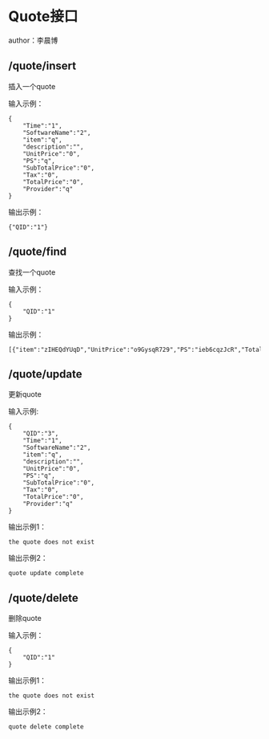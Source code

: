 # Quote接口
author：李晨博

## /quote/insert
插入一个quote

输入示例：
```
{               
    "Time":"1",
    "SoftwareName":"2",
    "item":"q",
    "description":"",
    "UnitPrice":"0",
    "PS":"q",
    "SubTotalPrice":"0",
    "Tax":"0",
    "TotalPrice":"0",
    "Provider":"q"
}
```

输出示例：
```
{"QID":"1"}
```

## /quote/find
查找一个quote

输入示例：
```
{
    "QID":"1"
}
```
输出示例：
```
[{"item":"zIHEQdYUqD","UnitPrice":"o9GysqR729","PS":"ieb6cqzJcR","TotalPrice":"Fhs2ZIR2FI","description":"0pqI2VhxQu","Time":"13:59:16","Tax":"WBfLEGIHMS","QID":3,"SubTotalPrice":"rbUzW54KcX","Provider":"2ugF3AnQF4"}]
```

## /quote/update
更新quote

输入示例:
```
{               
    "QID":"3",
    "Time":"1",
    "SoftwareName":"2",
    "item":"q",
    "description":"",
    "UnitPrice":"0",
    "PS":"q",
    "SubTotalPrice":"0",
    "Tax":"0",
    "TotalPrice":"0",
    "Provider":"q"
}
```

输出示例1：
```
the quote does not exist
```
输出示例2：
```
quote update complete
```

## /quote/delete
删除quote

输入示例：
```
{
    "QID":"1"
}
```
输出示例1：
```
the quote does not exist
```
输出示例2：
```
quote delete complete
```